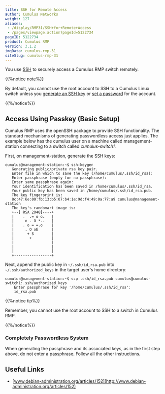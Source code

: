 ```yaml
---
title: SSH for Remote Access
author: Cumulus Networks
weight: 127
aliases:
 - /display/RMP31/SSH+for+Remote+Access
 - /pages/viewpage.action?pageId=5122734
pageID: 5122734
product: Cumulus RMP
version: 3.1.2
imgData: cumulus-rmp-31
siteSlug: cumulus-rmp-31
---
```

You use [SSH](http://en.wikipedia.org/wiki/Secure_Shell) to securely
access a Cumulus RMP switch remotely.

{{%notice note%}}

By default, you cannot use the root account to SSH to a Cumulus Linux
switch unless you [generate an SSH
key](User-Accounts.html#src-5122735_UserAccounts-ssh_key) or [set a
password](User-Accounts.html#src-5122735_UserAccounts-root_passwd) for
the account.

{{%/notice%}}

## Access Using Passkey (Basic Setup)</span>

Cumulus RMP uses the openSSH package to provide SSH functionality. The
standard mechanisms of generating passwordless access just applies. The
example below has the cumulus user on a machine called
management-station connecting to a switch called *cumulus-switch1.*

First, on management-station, generate the SSH keys:

    cumulus@management-station:~$ ssh-keygen
       Generating public/private rsa key pair.
       Enter file in which to save the key (/home/cumulus/.ssh/id_rsa):
       Enter passphrase (empty for no passphrase):
       Enter same passphrase again:
       Your identification has been saved in /home/cumulus/.ssh/id_rsa.
       Your public key has been saved in /home/cumulus/.ssh/id_rsa.pub.
       The key fingerprint is:
       8c:47:6e:00:fb:13:b5:07:b4:1e:9d:f4:49:0a:77:a9 cumulus@management-station
       The key's randomart image is:
       +--[ RSA 2048]----+
       |    .  .= o o.   |
       |     o . O *..   |
       |    . o = =.o    |
       |     . O oE      |
       |      + S        |
       |       +         |
       |                 |
       |                 |
       |                 |
       +-----------------+

Next, append the public key in `~/.ssh/id_rsa.pub` into
`~/.ssh/authorized_keys` in the target user's home directory:

    cumulus@management-station:~$ scp .ssh/id_rsa.pub cumulus@cumulus-switch1:.ssh/authorized_keys
        Enter passphrase for key '/home/cumulus/.ssh/id_rsa':
        id_rsa.pub

{{%notice tip%}}

Remember, you cannot use the root account to SSH to a switch in Cumulus
RMP.

{{%/notice%}}

### Completely Passwordless System</span>

When generating the passphrase and its associated keys, as in the first
step above, do not enter a passphrase. Follow all the other
instructions.

## Useful Links</span>

  - [www.debian-administration.org/articles/152](http://www.debian-administration.org/articles/152)

